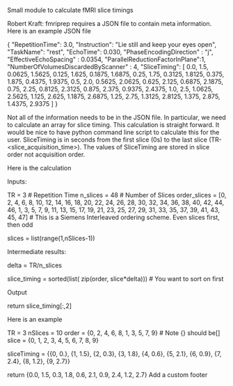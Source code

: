Small module to calculate fMRI slice timings

Robert Kraft:
fmriprep requires a JSON file to contain meta information. Here is an example JSON file

{ "RepetitionTime": 3.0, "Instruction": "Lie still and keep your eyes open", "TaskName": "rest", "EchoTime": 0.030, "PhaseEncodingDirection" : "j", "EffectiveEchoSpacing" : 0.0354, "ParallelReductionFactorInPlane":1, "NumberOfVolumesDiscardedByScanner" : 4, "SliceTiming": [ 0.0, 1.5, 0.0625, 1.5625, 0.125, 1.625, 0.1875, 1.6875, 0.25, 1.75, 0.3125, 1.8125, 0.375, 1.875, 0.4375, 1.9375, 0.5, 2.0, 0.5625, 2.0625, 0.625, 2.125, 0.6875, 2.1875, 0.75, 2.25, 0.8125, 2.3125, 0.875, 2.375, 0.9375, 2.4375, 1.0, 2.5, 1.0625, 2.5625, 1.125, 2.625, 1.1875, 2.6875, 1.25, 2.75, 1.3125, 2.8125, 1.375, 2.875, 1.4375, 2.9375 ] }

Not all of the information needs to be in the JSON file. In particular, we need to calculate an array for slice timing. This calculation is straight forward. It would be nice to have python command line script to calculate this for the user. SliceTiming is in seconds from the first slice (0s) to the last slice (TR-<slice_acquisition_time>). The values of SliceTiming are stored in slice order not acquisition order.

Here is the calculation

Inputs:

TR = 3 # Repetition Time n_slices = 48 # Number of Slices order_slices = [0, 2, 4, 6, 8, 10, 12, 14, 16, 18, 20, 22, 24, 26, 28, 30, 32, 34,
36, 38, 40, 42, 44, 46, 1, 3, 5, 7, 9, 11, 13, 15, 17, 19, 21, 23,
25, 27, 29, 31, 33, 35, 37, 39, 41, 43, 45, 47] # This is a Siemens Interleaved ordering scheme. Even slices first, then odd

slices = list(range(1,nSlices-1))

Intermediate results:

delta = TR/n_slices

slice_timing = sorted(list( zip(order, slice*delta))) # You want to sort on first

Output

return slice_timing[:,2]

Here is an example

TR = 3 nSlices = 10 order = {0, 2, 4, 6, 8, 1, 3, 5, 7, 9} # Note {} should be[] slice = {0, 1, 2, 3, 4, 5, 6, 7, 8, 9}

sliceTiming = {{0, 0.}, {1, 1.5}, {2, 0.3}, {3, 1.8}, {4, 0.6}, {5, 2.1}, {6, 0.9}, {7, 2.4}, {8, 1.2}, {9, 2.7}}

return {0.0, 1.5, 0.3, 1.8, 0.6, 2.1, 0.9, 2.4, 1.2, 2.7}
 Add a custom footer
